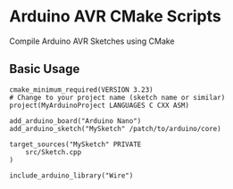 # Arduino AVR CMake Scripts

Compile Arduino AVR Sketches using CMake

## Basic Usage 

```
cmake_minimum_required(VERSION 3.23)
# Change to your project name (sketch name or similar)
project(MyArduinoProject LANGUAGES C CXX ASM)

add_arduino_board("Arduino Nano")
add_arduino_sketch("MySketch" /patch/to/arduino/core)

target_sources("MySketch" PRIVATE
    src/Sketch.cpp
)

include_arduino_library("Wire")
```
